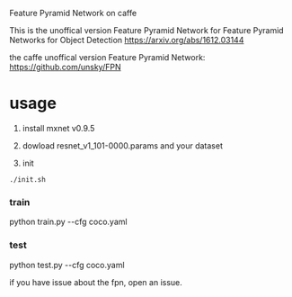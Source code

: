 Feature Pyramid Network on caffe

This is the unoffical version  Feature Pyramid Network for Feature Pyramid Networks for Object Detection https://arxiv.org/abs/1612.03144


the caffe unoffical version  Feature Pyramid Network: https://github.com/unsky/FPN

# usage

1. install mxnet v0.9.5

2. dowload resnet_v1_101-0000.params and your dataset

3. init
```
./init.sh
```
### train
python train.py --cfg coco.yaml 

### test
python test.py --cfg coco.yaml 


if you have issue about the fpn, open an issue.
